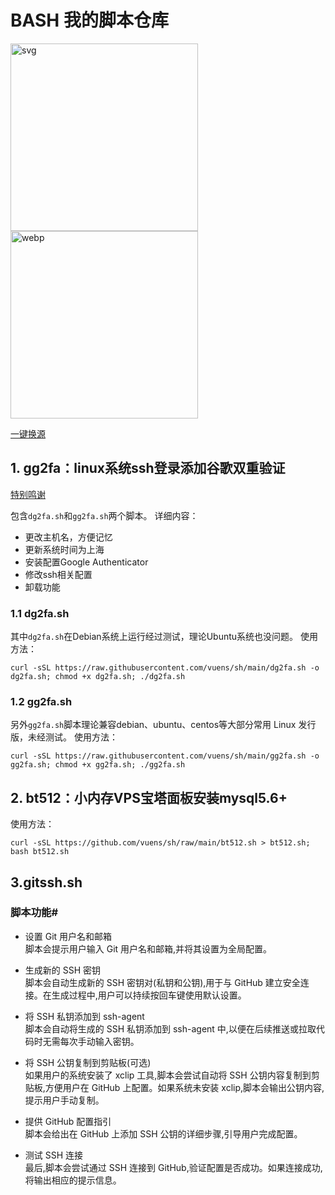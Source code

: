 # BASH 我的脚本仓库
<img src="bg-triangles.svg" alt="svg" width="300" >   <img src="bg-triangles.4gxfwd3v1880[1].webp" alt="webp" width="300" >


[一键换源](https://linuxmirrors.cn/use/)

## 1. gg2fa：linux系统ssh登录添加谷歌双重验证
[特别鸣谢](https://www.infvie.com/ops-notes/google-authenticator-sshd.html)

包含`dg2fa.sh`和`gg2fa.sh`两个脚本。
详细内容：
- 更改主机名，方便记忆
- 更新系统时间为上海
- 安装配置Google Authenticator
- 修改ssh相关配置
- 卸载功能

### 1.1 dg2fa.sh
其中`dg2fa.sh`在Debian系统上运行经过测试，理论Ubuntu系统也没问题。
使用方法：
```
curl -sSL https://raw.githubusercontent.com/vuens/sh/main/dg2fa.sh -o dg2fa.sh; chmod +x dg2fa.sh; ./dg2fa.sh
```
### 1.2 gg2fa.sh
另外`gg2fa.sh`脚本理论兼容debian、ubuntu、centos等大部分常用 Linux 发行版，未经测试。
使用方法：
```
curl -sSL https://raw.githubusercontent.com/vuens/sh/main/gg2fa.sh -o gg2fa.sh; chmod +x gg2fa.sh; ./gg2fa.sh
```
## 2. bt512：小内存VPS宝塔面板安装mysql5.6+
使用方法：
```
curl -sSL https://github.com/vuens/sh/raw/main/bt512.sh > bt512.sh; bash bt512.sh
```
## 3.gitssh.sh<br/>
### 脚本功能#
- 设置 Git 用户名和邮箱<br/>
脚本会提示用户输入 Git 用户名和邮箱,并将其设置为全局配置。

- 生成新的 SSH 密钥<br/>
脚本会自动生成新的 SSH 密钥对(私钥和公钥),用于与 GitHub 建立安全连接。在生成过程中,用户可以持续按回车键使用默认设置。

- 将 SSH 私钥添加到 ssh-agent<br/>
脚本会自动将生成的 SSH 私钥添加到 ssh-agent 中,以便在后续推送或拉取代码时无需每次手动输入密钥。

- 将 SSH 公钥复制到剪贴板(可选)<br/>
如果用户的系统安装了 xclip 工具,脚本会尝试自动将 SSH 公钥内容复制到剪贴板,方便用户在 GitHub 上配置。如果系统未安装 xclip,脚本会输出公钥内容,提示用户手动复制。

- 提供 GitHub 配置指引<br/>
脚本会给出在 GitHub 上添加 SSH 公钥的详细步骤,引导用户完成配置。

- 测试 SSH 连接<br/>
最后,脚本会尝试通过 SSH 连接到 GitHub,验证配置是否成功。如果连接成功,将输出相应的提示信息。
